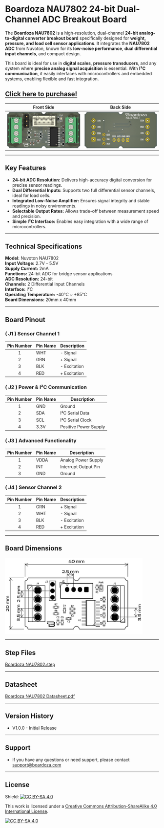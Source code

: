 # Boardoza NAU7802 24-bit Dual-Channel ADC Breakout Board

The **Boardoza NAU7802** is a high-resolution, dual-channel **24-bit analog-to-digital converter breakout board** specifically designed for **weight, pressure, and load cell sensor applications**. It integrates the **NAU7802 ADC** from Nuvoton, known for its **low-noise performance**, **dual differential input channels**, and compact design.

This board is ideal for use in **digital scales**, **pressure transducers**, and any system where **precise analog signal acquisition** is essential. With **I²C communication**, it easily interfaces with microcontrollers and embedded systems, enabling flexible and fast integration.

## [Click here to purchase!](https://www.ozdisan.com/maker-and-iot-products/boardoza/boardoza-modules/BOARDOZA-NAU7802/1206517)

|Front Side|Back Side|
|:---:|:---:|
| ![NAU7802 Front](./assets/NAU7802%20Front.png)| ![NAU7802 Back](./assets/NAU7802%20Back.png)|

---

## Key Features

- **24-bit ADC Resolution:** Delivers high-accuracy digital conversion for precise sensor readings.
- **Dual Differential Inputs:** Supports two full differential sensor channels, ideal for load cells.
- **Integrated Low-Noise Amplifier:** Ensures signal integrity and stable readings in noisy environments.
- **Selectable Output Rates:** Allows trade-off between measurement speed and precision.
- **Simple I²C Interface:** Enables easy integration with a wide range of microcontrollers.

---

## Technical Specifications

**Model:** Nuvoton NAU7802  
**Input Voltage:** 2.7V – 5.5V  
**Supply Current:** 2mA  
**Functions:** 24-bit ADC for bridge sensor applications  
**ADC Resolution:** 24-bit  
**Channels:** 2 Differential Input Channels  
**Interface:** I²C  
**Operating Temperature:** -40°C ~ +85°C  
**Board Dimensions:** 20mm x 40mm  

---

## Board Pinout

### ( J1 ) Sensor Channel 1

| Pin Number | Pin Name | Description     |
|:----------:|----------|-----------------|
| 1          | WHT      | - Signal         |
| 2          | GRN      | + Signal         |
| 3          | BLK      | - Excitation     |
| 4          | RED      | + Excitation     |

### ( J2 ) Power & I²C Communication

| Pin Number | Pin Name | Description         |
|:----------:|----------|---------------------|
| 1          | GND      | Ground              |
| 2          | SDA      | I²C Serial Data     |
| 3          | SCL      | I²C Serial Clock    |
| 4          | 3.3V     | Positive Power Supply |

### ( J3 ) Advanced Functionality

| Pin Number | Pin Name | Description           |
|:----------:|----------|-----------------------|
| 1          | VDDA     | Analog Power Supply   |
| 2          | INT      | Interrupt Output Pin  |
| 3          | GND      | Ground                |

### ( J4 ) Sensor Channel 2

| Pin Number | Pin Name | Description     |
|:----------:|----------|-----------------|
| 1          | GRN      | + Signal         |
| 2          | WHT      | - Signal         |
| 3          | BLK      | - Excitation     |
| 4          | RED      | + Excitation     |

---

## Board Dimensions

<img src="./assets/NAU7802 Dimensions.png" alt="NAU7802 Dimension" width="450"/>

---

## Step Files

[Boardoza NAU7802.step](./assets/Boardoza%20NAU7802.step)

---

## Datasheet

[Boardoza NAU7802 Datasheet.pdf](./assets/NAU7802%20Data%20Sheet%20V1.7.pdf)

---

## Version History

- V1.0.0 - Initial Release

---

## Support

- If you have any questions or need support, please contact <support@boardoza.com>

---

## License

Shield: [![CC BY-SA 4.0][cc-by-sa-shield]][cc-by-sa]

This work is licensed under a [Creative Commons Attribution-ShareAlike 4.0 International License][cc-by-sa].

[![CC BY-SA 4.0][cc-by-sa-image]][cc-by-sa]

[cc-by-sa]: http://creativecommons.org/licenses/by-sa/4.0/
[cc-by-sa-image]: https://licensebuttons.net/l/by-sa/4.0/88x31.png
[cc-by-sa-shield]: https://img.shields.io/badge/License-CC%20BY--SA%204.0-lightgrey.svg
